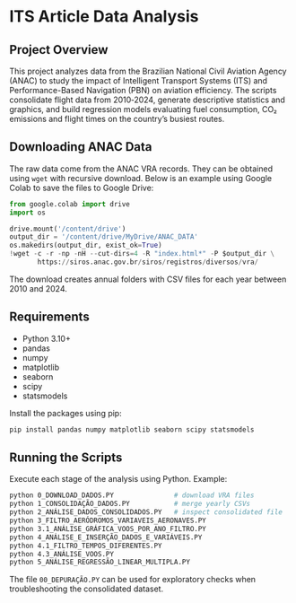 # ITS Article Data Analysis

## Project Overview
This project analyzes data from the Brazilian National Civil Aviation Agency (ANAC) to study the impact of Intelligent Transport Systems (ITS) and Performance-Based Navigation (PBN) on aviation efficiency. The scripts consolidate flight data from 2010‑2024, generate descriptive statistics and graphics, and build regression models evaluating fuel consumption, CO₂ emissions and flight times on the country’s busiest routes.

## Downloading ANAC Data
The raw data come from the ANAC VRA records. They can be obtained using `wget` with recursive download. Below is an example using Google Colab to save the files to Google Drive:

```python
from google.colab import drive
import os

drive.mount('/content/drive')
output_dir = '/content/drive/MyDrive/ANAC_DATA'
os.makedirs(output_dir, exist_ok=True)
!wget -c -r -np -nH --cut-dirs=4 -R "index.html*" -P $output_dir \
       https://siros.anac.gov.br/siros/registros/diversos/vra/
```

The download creates annual folders with CSV files for each year between 2010 and 2024.

## Requirements
- Python 3.10+
- pandas
- numpy
- matplotlib
- seaborn
- scipy
- statsmodels

Install the packages using pip:

```bash
pip install pandas numpy matplotlib seaborn scipy statsmodels
```

## Running the Scripts
Execute each stage of the analysis using Python. Example:

```bash
python 0_DOWNLOAD_DADOS.PY               # download VRA files
python 1_CONSOLIDAÇÃO_DADOS.PY           # merge yearly CSVs
python 2_ANÁLISE_DADOS_CONSOLIDADOS.PY   # inspect consolidated file
python 3_FILTRO_AERÓDROMOS_VARIAVEIS_AERONAVES.PY
python 3.1_ANÁLISE_GRÁFICA_VOOS_POR_ANO_FILTRO.PY
python 4_ANÁLISE_E_INSERÇÃO_DADOS_E_VARIÁVEIS.PY
python 4.1_FILTRO_TEMPOS_DIFERENTES.PY
python 4.3_ANÁLISE_VOOS.PY
python 5_ANÁLISE_REGRESSÃO_LINEAR_MULTIPLA.PY
```

The file `00_DEPURAÇÃO.PY` can be used for exploratory checks when troubleshooting the consolidated dataset.
